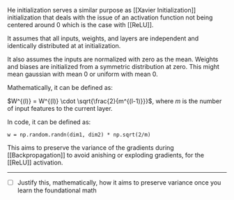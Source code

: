 He initialization serves a similar purpose as [[Xavier Initialization]] initialization that deals with the issue of an activation function not being centered around $0$ which is the case with [[ReLU]].

It assumes that all inputs, weights, and layers are independent and identically distributed at at initialization. 

It also assumes the inputs are normalized with zero as the mean. Weights and biases are initialized from a symmetric distribution at zero. This might mean gaussian with mean 0 or uniform with mean 0.

Mathematically, it can be defined as:

$W^{(l)} = W^{(l)} \cdot \sqrt{\frac{2}{m^{(l-1)}}}$, where $m$ is the number of input features to the current layer.

In code, it can be defined as:

```
w = np.random.randn(dim1, dim2) * np.sqrt(2/m)
```

This aims to preserve the variance of the gradients during [[Backpropagation]] to avoid anishing or exploding gradients, for the [[ReLU]] activation.


---
- [ ] Justify this, mathematically, how it aims to preserve variance once you learn the foundational math